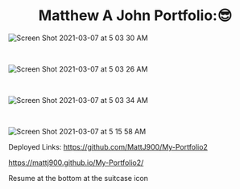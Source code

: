 <h1 align ="center">Matthew A John Portfolio:😎</h1>

![Screen Shot 2021-03-07 at 5 03 30 AM](https://user-images.githubusercontent.com/77504986/110240876-c95e6180-7f02-11eb-81f2-3fed2478d79a.png)

<br>

![Screen Shot 2021-03-07 at 5 03 26 AM](https://user-images.githubusercontent.com/77504986/110240892-d67b5080-7f02-11eb-82ef-138a84af137f.png)


<br>

![Screen Shot 2021-03-07 at 5 03 34 AM](https://user-images.githubusercontent.com/77504986/110240896-da0ed780-7f02-11eb-9601-a8f0a232a759.png)

<br>

![Screen Shot 2021-03-07 at 5 15 58 AM](https://user-images.githubusercontent.com/77504986/110241198-6077e900-7f04-11eb-9751-65862a470e4b.png)
<br>

Deployed Links:
https://github.com/MattJ900/My-Portfolio2

https://mattj900.github.io/My-Portfolio2/

Resume at the bottom at the suitcase icon


